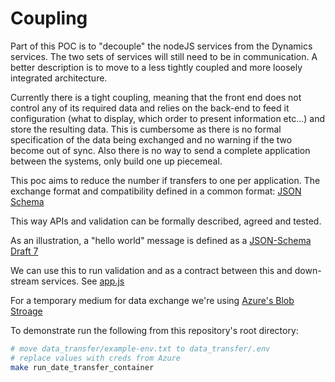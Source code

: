 # Coupling

Part of this POC is to "decouple" the nodeJS services from the
Dynamics services. The two sets of services will still need to be
in communication. A better description is to move to a less tightly
coupled and more loosely integrated architecture.

Currently there is a tight coupling, meaning that the front end
does not control any of its required data and relies on the
back-end to feed it configuration (what to display, which order to
present information etc...) and store the resulting data. This is
cumbersome as there is no formal specification of the data being
exchanged and no warning if the two become out of sync. Also there
is no way to send a complete application between the systems, only
build one up piecemeal.

This poc aims to reduce the number if transfers to one per
application. The exchange format and compatibility defined in a
common format: [JSON Schema](https://json-schema.org/)

This way APIs and validation can be formally described, agreed and
tested.

As an illustration, a "hello world" message is defined as a
[JSON-Schema Draft 7](../../data_transfer/src/hello.schema.json)

We can use this to run validation and as a contract between this
and down-stream services. See [app.js](../../data_transfer/src/app.js)

For a temporary medium for data exchange we're using
[Azure's Blob Stroage](https://docs.microsoft.com/en-us/azure/storage/blobs/storage-blobs-introduction)

To demonstrate run the following from this repository's root
directory:

```sh
# move data_transfer/example-env.txt to data_transfer/.env
# replace values with creds from Azure
make run_date_transfer_container
```
